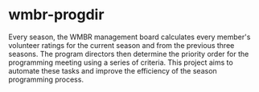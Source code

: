 # wmbr-progdir
Every season, the WMBR management board calculates every member's volunteer ratings for the current season and from the previous three seasons. The program directors then determine the priority order for the programming meeting using a series of criteria. This project aims to automate these tasks and improve the efficiency of the season programming process.
